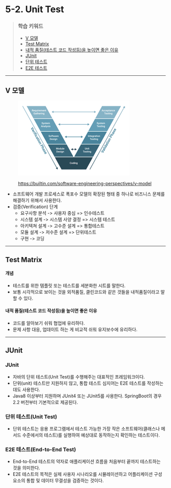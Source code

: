 # 5-2. Unit Test

> ### 학습 키워드
>
> * [V 모델](5-2.-unit-test.md#v)
> * [Test Matrix](5-2.-unit-test.md#test-matrix)
> * [내적 품질(테스트 코드 작성등)을 높이면 좋은 이유](5-2.-unit-test.md#undefined-2)
> * [JUnit](5-2.-unit-test.md#junit)
> * [단위 테스트](5-2.-unit-test.md#undefined-3)
> * [E2E 테스트](5-2.-unit-test.md#e2e)

***

## V 모델

<figure><img src="../../.gitbook/assets/image (1).png" alt="" width="350"><figcaption><p><a href="https://builtin.com/software-engineering-perspectives/v-model">https://builtin.com/software-engineering-perspectives/v-model</a></p></figcaption></figure>

* 소프트웨어 개발 프로세스로 폭포수 모델의 확장된 형태 중 하나로 비즈니스 문제를 해결하기 위해서 사용한다.
* 검증(Verification) 단계
  * 요구사항 분석 -> 사용자 중심 => 인수테스트
  * 시스템 설계 -> 시스템 사양 결정 => 시스템 테스트
  * 아키텍쳐 설계 -> 고수준 설계 => 통합테스트
  * 모듈 설계 -> 저수준 설계 => 단위테스트
  * 구현 -> 코딩

***

## Test Matrix

#### 개념

* 테스트를 위한 템플릿 또는 테스트를 세분화한 시트를 말한다.
* 보통 시각적으로 보이는 것을 외적품질, 클린코드와 같은 것들을 내적품질이라고 말할 수 있다.

#### 내적 품질(테스트 코드 작성등)을 높이면 좋은 이유

* 코드를 알아보기 쉬워 협업에 유리하다.
* 문제 사항 대응, 업데이트 하는 게 비교적 쉬워 유지보수에 유리하다.

***

## JUnit

### JUnit

* &#x20;자바의 단위 테스트(Unit Test)를 수행해주는 대표적인 프레임워크이다.
* 단위(unit) 테스트만 지원하지 않고, 통합 테스트 심지어는 E2E 테스트를 작성하는데도 사용한다.
* Java8 이상부터 지원하며 JUnit4 또는 JUnit5를 사용한다. SpringBoot의 경우 2.2 버전부터 기본적으로 제공된다.

### 단위 테스트(Unit Test)

* 단위 테스트는 응용 프로그램에서 테스트 가능한 가장 작은 소프트웨어(클래스나 메서드 수준에서의 테스트)를 실행하여 예상대로 동작하는지 확인하는 테스트이다.

### E2E 테스트(End-to-End Test)

* End-to-End 테스트의 약자로 애플리케이션 흐름을 처음부터 끝까지 테스트하는 것을 의미한다.
* E2E 테스트의 목적은 실제 사용자 시나리오를 시뮬레이션하고 어플리케이션 구성 요소의 통합 및 데이터 무결성을 검증하는 것이다.
